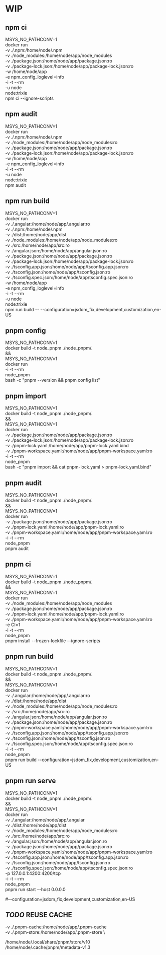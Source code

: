 # WIP

## npm ci

MSYS_NO_PATHCONV=1 \
docker run \
-v ./.npm:/home/node/.npm \
-v ./node_modules:/home/node/app/node_modules \
-v ./package.json:/home/node/app/package.json:ro \
-v ./package-lock.json:/home/node/app/package-lock.json:ro \
-w /home/node/app \
-e npm_config_loglevel=info \
-i -t --rm \
-u node \
node:trixie \
npm ci --ignore-scripts

## npm audit

MSYS_NO_PATHCONV=1 \
docker run \
-v ./.npm:/home/node/.npm \
-v ./node_modules:/home/node/app/node_modules:ro \
-v ./package.json:/home/node/app/package.json:ro \
-v ./package-lock.json:/home/node/app/package-lock.json:ro \
-w /home/node/app \
-e npm_config_loglevel=info \
-i -t --rm \
-u node \
node:trixie \
npm audit

## npm run build

MSYS_NO_PATHCONV=1 \
docker run \
-v ./.angular:/home/node/app/.angular:ro \
-v ./.npm:/home/node/.npm \
-v ./dist:/home/node/app/dist \
-v ./node_modules:/home/node/app/node_modules:ro \
-v ./src:/home/node/app/src:ro \
-v ./angular.json:/home/node/app/angular.json:ro \
-v ./package.json:/home/node/app/package.json:ro \
-v ./package-lock.json:/home/node/app/package-lock.json:ro \
-v ./tsconfig.app.json:/home/node/app/tsconfig.app.json:ro \
-v ./tsconfig.json:/home/node/app/tsconfig.json:ro \
-v ./tsconfig.spec.json:/home/node/app/tsconfig.spec.json:ro \
-w /home/node/app \
-e npm_config_loglevel=info \
-i -t --rm \
-u node \
node:trixie \
npm run build -- --configuration=jsdom_fix,development,customization,en-US

## pnpm config

MSYS_NO_PATHCONV=1 \
docker build -t node_pnpm ./node_pnpm/. \
&& \
MSYS_NO_PATHCONV=1 \
docker run \
-i -t --rm \
node_pnpm \
bash -c "pnpm --version && pnpm config list"

## pnpm import

MSYS_NO_PATHCONV=1 \
docker build -t node_pnpm ./node_pnpm/. \
&& \
MSYS_NO_PATHCONV=1 \
docker run \
-v ./package.json:/home/node/app/package.json:ro \
-v ./package-lock.json:/home/node/app/package-lock.json:ro \
-v ./pnpm-lock.yaml:/home/node/app/pnpm-lock.yaml.bind \
-v ./pnpm-workspace.yaml:/home/node/app/pnpm-workspace.yaml:ro \
-i -t --rm \
node_pnpm \
bash -c "pnpm import && cat pnpm-lock.yaml > pnpm-lock.yaml.bind"

## pnpm audit

MSYS_NO_PATHCONV=1 \
docker build -t node_pnpm ./node_pnpm/. \
&& \
MSYS_NO_PATHCONV=1 \
docker run \
-v ./package.json:/home/node/app/package.json:ro \
-v ./pnpm-lock.yaml:/home/node/app/pnpm-lock.yaml:ro \
-v ./pnpm-workspace.yaml:/home/node/app/pnpm-workspace.yaml:ro \
-i -t --rm \
node_pnpm \
pnpm audit

## pnpm ci

MSYS_NO_PATHCONV=1 \
docker build -t node_pnpm ./node_pnpm/. \
&& \
MSYS_NO_PATHCONV=1 \
docker run \
-v ./node_modules:/home/node/app/node_modules \
-v ./package.json:/home/node/app/package.json:ro \
-v ./pnpm-lock.yaml:/home/node/app/pnpm-lock.yaml:ro \
-v ./pnpm-workspace.yaml:/home/node/app/pnpm-workspace.yaml:ro \
-e CI=1 \
-i -t --rm \
node_pnpm \
pnpm install --frozen-lockfile --ignore-scripts

## pnpm run build

MSYS_NO_PATHCONV=1 \
docker build -t node_pnpm ./node_pnpm/. \
&& \
MSYS_NO_PATHCONV=1 \
docker run \
-v ./.angular:/home/node/app/.angular:ro \
-v ./dist:/home/node/app/dist \
-v ./node_modules:/home/node/app/node_modules:ro \
-v ./src:/home/node/app/src:ro \
-v ./angular.json:/home/node/app/angular.json:ro \
-v ./package.json:/home/node/app/package.json:ro \
-v ./pnpm-workspace.yaml:/home/node/app/pnpm-workspace.yaml:ro \
-v ./tsconfig.app.json:/home/node/app/tsconfig.app.json:ro \
-v ./tsconfig.json:/home/node/app/tsconfig.json:ro \
-v ./tsconfig.spec.json:/home/node/app/tsconfig.spec.json:ro \
-i -t --rm \
node_pnpm \
pnpm run build --configuration=jsdom_fix,development,customization,en-US

## pnpm run serve

MSYS_NO_PATHCONV=1 \
docker build -t node_pnpm ./node_pnpm/. \
&& \
MSYS_NO_PATHCONV=1 \
docker run \
-v ./.angular:/home/node/app/.angular \
-v ./dist:/home/node/app/dist \
-v ./node_modules:/home/node/app/node_modules:ro \
-v ./src:/home/node/app/src:ro \
-v ./angular.json:/home/node/app/angular.json:ro \
-v ./package.json:/home/node/app/package.json:ro \
-v ./pnpm-workspace.yaml:/home/node/app/pnpm-workspace.yaml:ro \
-v ./tsconfig.app.json:/home/node/app/tsconfig.app.json:ro \
-v ./tsconfig.json:/home/node/app/tsconfig.json:ro \
-v ./tsconfig.spec.json:/home/node/app/tsconfig.spec.json:ro \
-p 127.0.0.1:4200:4200/tcp \
-i -t --rm \
node_pnpm \
pnpm run start --host 0.0.0.0

#--configuration=jsdom_fix,development,customization,en-US

## _TODO_ REUSE CACHE

-v ./.pnpm-cache:/home/node/app/.pnpm-cache \
-v ./.pnpm-store:/home/node/app/.pnpm-store \

/home/node/.local/share/pnpm/store/v10
/home/node/.cache/pnpm/metadata-v1.3
